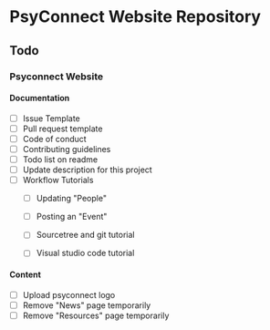 
# PsyConnect Website Repository

## Todo

### Psyconnect Website

#### Documentation 
- [ ] Issue Template  
- [ ] Pull request template  
- [ ] Code of conduct  
- [ ] Contributing guidelines
- [ ] Todo list on readme
- [ ] Update description for this project
- [ ] Workflow Tutorials
  - [ ] Updating "People"
  - [ ] Posting an "Event"
  - [ ] Sourcetree and git tutorial
  - [ ] Visual studio code tutorial
  

#### Content
- [ ] Upload psyconnect logo
- [ ] Remove "News" page temporarily
- [ ] Remove "Resources" page temporarily